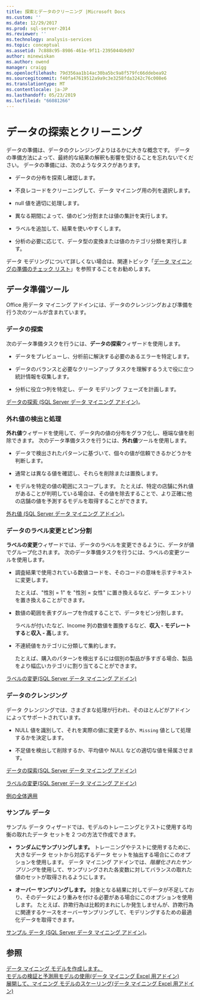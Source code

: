 ```yaml
---
title: 探索とデータのクリーニング |Microsoft Docs
ms.custom: ''
ms.date: 12/29/2017
ms.prod: sql-server-2014
ms.reviewer: ''
ms.technology: analysis-services
ms.topic: conceptual
ms.assetid: 7c888c95-8986-461e-9f11-2395044b9d97
author: minewiskan
ms.author: owend
manager: craigg
ms.openlocfilehash: 79d356aa1b14ac30ba5bc9a8f579fc66ddebea92
ms.sourcegitcommit: f40fa47619512a9a9c3e3258fda3242c76c008e6
ms.translationtype: MT
ms.contentlocale: ja-JP
ms.lasthandoff: 05/23/2019
ms.locfileid: "66081266"
---
```

# <a name="exploring-and-cleaning-data"></a>データの探索とクリーニング
  データの準備は、データのクレンジングよりはるかに大きな概念です。 データの準備方法によって、最終的な結果の解釈も影響を受けることを忘れないでください。 データの準備には、次のようなタスクがあります。  
  
-   データの分布を探索し確認します。  
  
-   不良レコードをクリーニングして、データ マイニング用の列を選択します。  
  
-   null 値を適切に処理します。  
  
-   異なる期間によって、値のビン分割または値の集計を実行します。  
  
-   ラベルを追加して、結果を使いやすくします。  
  
-   分析の必要に応じて、データ型の変換または値のカテゴリ分類を実行します。  
  
 データ モデリングについて詳しくない場合は、関連トピック「[データ マイニングの準備のチェック リスト](checklist-of-preparation-for-data-mining.md)」を参照することをお勧めします。  
  
## <a name="data-preparation-tools"></a>データ準備ツール  
 Office 用データ マイニング アドインには、データのクレンジングおよび準備を行う次のツールが含まれています。  
  
### <a name="explore-data"></a>データの探索  
 次のデータ準備タスクを行うには、**データの探索**ウィザードを使用します。  
  
-   データをプレビューし、分析前に解決する必要のあるエラーを特定します。  
  
-   データのバランスと必要なクリーンアップ タスクを理解するうえで役に立つ統計情報を収集します。  
  
-   分析に役立つ列を特定し、データ モデリング フェーズを計画します。  
  
 [データの探索 &#40;SQL Server データ マイニング アドイン&#41;](explore-data-sql-server-data-mining-add-ins.md)。  
  
### <a name="detect-and-handle-outliers"></a>外れ値の検出と処理  
 **外れ値**ウィザードを使用して、データ内の値の分布をグラフ化し、極端な値を削除できます。 次のデータ準備タスクを行うには、**外れ値**ツールを使用します。  
  
-   データで検出されたパターンに基づいて、個々の値が信頼できるかどうかを判断します。  
  
-   通常とは異なる値を確認し、それらを削除または置換します。  
  
-   モデルを特定の値の範囲にスコープします。 たとえば、特定の店舗に外れ値があることが判明している場合は、その値を除去することで、より正確に他の店舗の値を予測するモデルを取得することができます。  
  
 [外れ値 &#40;SQL Server データ マイニング アドイン&#41;](outliers-sql-server-data-mining-add-ins.md)。  
  
### <a name="relabel-and-bin-data"></a>データのラベル変更とビン分割  
 **ラベルの変更**ウィザードでは、データのラベルを変更できるように、データが値でグループ化されます。 次のデータ準備タスクを行うには、ラベルの変更ツールを使用します。  
  
-   調査結果で使用されている数値コードを、そのコードの意味を示すテキストに変更します。  
  
     たとえば、"性別 = 1" を "性別 = 女性" に置き換えるなど、データ エントリを置き換えることができます。  
  
-   数値の範囲を表すグループを作成することで、データをビン分割します。  
  
     ラベルが付いたなど、Income 列の数値を置換するなど、**収入 - モデレートする**と**収入 - 高**します。  
  
-   不連続値をカテゴリに分類して集約します。  
  
     たとえば、購入のパターンを検出するには個別の製品が多すぎる場合、製品をより幅広いカテゴリに割り当てることができます。  
  
 [ラベルの変更&#40;SQL Server データ マイニング アドイン&#41;](relabel-sql-server-data-mining-add-ins.md)  
  
### <a name="cleanse-data"></a>データのクレンジング  
 データ クレンジングでは、さまざまな処理が行われ、そのほとんどがアドインによってサポートされています。  
  
-   NULL 値を識別して、それを実際の値に変更するか、`Missing` 値として処理するかを決定します。  
  
-   不足値を検出して削除するか、平均値や NULL などの適切な値を帰属させます。  
  
 [データの探索&#40;SQL Server データ マイニング アドイン&#41;](explore-data-sql-server-data-mining-add-ins.md)  
  
 [ラベルの変更&#40;SQL Server データ マイニング アドイン&#41;](relabel-sql-server-data-mining-add-ins.md)  
  
 [例の全体適用](fill-from-example-table-analysis-tools-for-excel.md)  
  
### <a name="sample-data"></a>サンプル データ  
 サンプル データ ウィザードでは、モデルのトレーニングとテストに使用する均衡の取れたデータ セットを 2 つの方法で作成できます。  
  
-   **ランダムにサンプリングします。** トレーニングやテストに使用するために、大きなデータ セットから対応するデータ セットを抽出する場合にこのオプションを使用します。 データ マイニング アドインでは、*階層化されたサンプリング*を使用して、サンプリングされた各変数に対してバランスの取れた値のセットが取得されるようにします。  
  
-   **オーバー サンプリングします。** 対象となる結果に対してデータが不足しており、そのデータにより重みを付ける必要がある場合にこのオプションを使用します。 たとえば、詐欺行為は比較的まれにしか発生しませんが、詐欺行為に関連するケースをオーバーサンプリングして、モデリングするための最適化データを取得できます。  
  
 [サンプル データ &#40;SQL Server データ マイニング アドイン&#41;](sample-data-sql-server-data-mining-add-ins.md)。  
  
## <a name="see-also"></a>参照  
 [データ マイニング モデルを作成します。](creating-a-data-mining-model.md)   
 [モデルの検証と予測用モデルの使用&#40;データ マイニング Excel 用アドイン&#41;](validating-models-and-using-models-for-prediction-data-mining-add-ins-for-excel.md)   
 [展開して、マイニング モデルのスケーリング&#40;データ マイニング Excel 用アドイン&#41;](deploying-and-scaling-mining-models-data-mining-add-ins-for-excel.md)  
  
  
